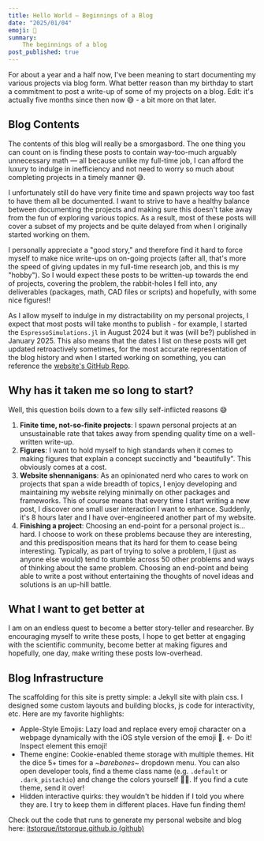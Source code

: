 ```yaml
---
title: Hello World — Beginnings of a Blog
date: "2025/01/04"
emoji: 🎉
summary: 
    The beginnings of a blog
post_published: true
---
```


For about a year and a half now, I've been meaning to start documenting my various
projects via blog form. What better reason than my birthday to start a commitment to post a write-up
of some of my projects on a blog. Edit: it's actually five months since then now 😅 - a bit more on that
later.

## Blog Contents

The contents of this blog will really be a smorgasbord. The one thing you can count on
is finding these posts to contain way-too-much arguably unnecessary math — all because
unlike my full-time job, I can afford the luxury to indulge in inefficiency and not need
to worry so much about completing projects in a timely manner 😅.

I unfortunately still do have very finite time and spawn projects way too fast to have
them all be documented. I want to strive to have a healthy balance between documenting
the projects and making sure this doesn't take away from the fun of exploring various
topics. As a result, most of these posts will cover a subset of my projects and be
quite delayed from when I originally started working on them. 

I personally appreciate a "good story," and therefore find it hard to force myself
to make nice write-ups on on-going projects (after all, that's more the speed of giving 
updates in my full-time research job, and this is my "hobby"). So I would expect these
posts to be written-up towards the end of projects, covering the problem, the rabbit-holes
I fell into, any deliverables (packages, math, CAD files or scripts) and hopefully, with some 
nice figures!!

As I allow myself to indulge in my distractability on my personal projects, I expect that most
posts will take months to publish - for example, I started the `EspressoSimulations.jl` in
August 2024 but it was (will be?) published in January 2025. This also means that the dates
I list on these posts will get updated retroactively sometimes, for the most accurate 
representation of the blog history and when I started working on something, you can reference
the [website's GitHub Repo](https://github.com/itstorque/itstorque.github.io).

## Why has it taken me so long to start?

Well, this question boils down to a few silly self-inflicted reasons 😅

1. **Finite time, not-so-finite projects**: I spawn personal projects at an unsustainable rate that takes away from spending quality time on a well-written write-up.
2. **Figures**: I want to hold myself to high standards when it comes to making figures that explain a concept succinctly and "beautifully". This obviously comes at a cost.
3. **Website shennanigans**: As an opinionated nerd who cares to work on projects that span a wide breadth of topics, I enjoy developing and maintaining my website relying minimally on other packages and frameworks. This of course means that every time I start writing a new post, I discover one small user interaction I want to enhance. Suddenly, it's 8 hours later and I have over-engineered another part of my website.
4. **Finishing a project**: Choosing an end-point for a personal project is... hard. I choose to work on these problems because they are interesting, and this predisposition means that its hard for them to cease being interesting. Typically, as part of trying to solve a problem, I (just as anyone else would) tend to stumble across 50 other problems and ways of thinking about the same problem. Choosing an end-point and being able to write a post without entertaining the thoughts of novel ideas and solutions is an up-hill battle.

## What I want to get better at

I am on an endless quest to become a better story-teller and researcher. By encouraging myself to
write these posts, I hope to get better at engaging with the scientific community, become better
at making figures and hopefully, one day, make writing these posts low-overhead.

## Blog Infrastructure

The scaffolding for this site is pretty simple: a Jekyll site with plain css. I designed some custom layouts and building blocks, js code for interactivity, etc. Here are my favorite highlights:

- Apple-Style Emojis: Lazy load and replace every emoji character on a webpage dynamically with the iOS style version of the emoji 🥹. ← Do it! Inspect element this emoji!
- Theme engine: Cookie-enabled theme storage with multiple themes. Hit the dice 5+ times for a *~barebones~* dropdown menu. You can also open developer tools, find a theme class name (e.g. `.default` or `.dark_pistachio`) and change the colors yourself 🎨😀. If you find a cute theme, send it over!
- Hidden interactive quirks: they wouldn't be hidden if I told you where they are. I try to keep them in different places. Have fun finding them!

Check out the code that runs to generate my personal website and blog here: 
[itstorque/itstorque.github.io (github)](https://github.com/itstorque/itstorque.github.io)

